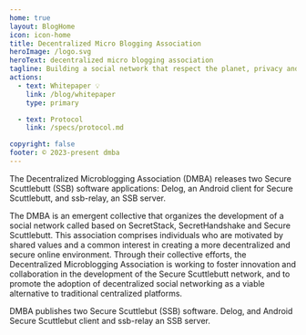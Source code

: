 ```yaml
---
home: true
layout: BlogHome
icon: icon-home
title: Decentralized Micro Blogging Association
heroImage: /logo.svg
heroText: decentralized micro blogging association
tagline: Building a social network that respect the planet, privacy and freedom
actions:
  - text: Whitepaper 💡
    link: /blog/whitepaper
    type: primary

  - text: Protocol
    link: /specs/protocol.md

copyright: false
footer: © 2023-present dmba
---
```



The Decentralized Microblogging Association (DMBA) releases two Secure Scuttlebutt (SSB) software applications: Delog, an Android client for Secure Scuttlebutt, and ssb-relay, an SSB server.

The DMBA is an emergent collective that organizes the development of a social network called based on SecretStack, SecretHandshake and Secure Scuttlebutt. This association comprises individuals who are motivated by shared values and a common interest in creating a more decentralized and secure online environment. Through their collective efforts, the Decentralized Microblogging Association is working to foster innovation and collaboration in the development of the Secure Scuttlebutt network, and to promote the adoption of decentralized social networking as a viable alternative to traditional centralized platforms.

DMBA publishes two Secure Scuttlebut (SSB) software. Delog, and Android Secure Scuttlebut client and ssb-relay an SSB server.

